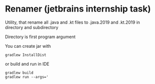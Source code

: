# Renamer (jetbrains internship task)

Utility, that rename all .java and .kt files to .java.2019 and .kt.2019 in directory and subdirectory

Directory is first program argument

You can create jar with 
```
gradlew InstallDist
```

or build and run in IDE

```
gradlew build
gradlew run --args='
```
